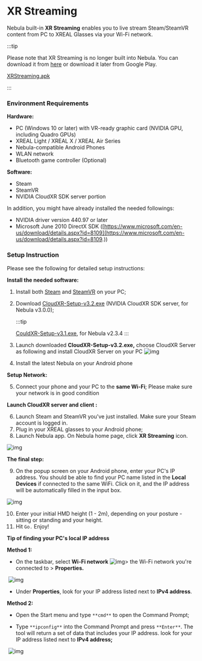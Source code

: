 # XR Streaming

Nebula built-in **XR Streaming** enables you to live stream Steam/SteamVR content from PC to XREAL Glasses via your Wi-Fi network. 

:::tip

Please note that XR Streaming is no longer built into Nebula. You can download it from [here](https://nreal-public.nreal.ai/download/Application/XRStreaming.apk) or download it later from Google Play.

[XRStreaming.apk](https://nreal-public.nreal.ai/download/Application/XRStreaming.apk)

:::

### **Environment Requirements**

**Hardware:**

- PC (Windows 10 or later) with VR-ready graphic card (NVIDIA GPU, including Quadro GPUs)
- XREAL Light / XREAL X / XREAL Air Series
- Nebula-compatible Android Phones
- WLAN network
- Bluetooth game controller (Optional)

**Software:**

- Steam
- SteamVR
- NVIDIA CloudXR SDK server portion

In addition, you might have already installed the needed followings:

- NVIDIA driver version 440.97 or later
- Microsoft June 2010 DirectX SDK ([https://www.microsoft.com/en-us/download/details.aspx?id=8109](https://www.microsoft.com/en-us/download/details.aspx?id=8109.))

### Setup Instruction

Please see the following for detailed setup instructions:

**Install the needed software:**

1. Install both [Steam](https://store.steampowered.com/about/) and [SteamVR](https://store.steampowered.com/app/250820/SteamVR/) on your PC;

2. Download [CloudXR-Setup-v3.2.exe](https://nreal-public.oss-us-west-1.aliyuncs.com/download/CloudXR-Setup/CloudXR-Setup-v3.2.exe) (NVIDIA CloudXR SDK server, for Nebula v3.0.0);

   :::tip

   [CouldXR-Setup-v3.1.exe](https://nreal-public.oss-us-west-1.aliyuncs.com/download/CloudXR-Setup/CloudXR-Setup-v3.1.exe), for Nebula v2.3.4
   :::

3. Launch downloaded **CloudXR-Setup-v3.2.exe,** choose CloudXR Server as following and install CloudXR Server on your PC 
   ![img](https://xreal.gitbook.io/~gitbook/image?url=https%3A%2F%2Fcontent.gitbook.com%2Fcontent%2FyXoV7SMVFQhr75lOIoQv%2Fblobs%2F9ZjLqmbeu90254tpTk8d%2Forigin_img_v2_032336e4-1eaa-4e4d-869b-5ceffdffd00g.jpg&width=768&dpr=4&quality=100&sign=b1ab30eef8ca5bbb9349510dcca8d589b0d727b6a94ae143b418d03c445f826f)

4. Install the latest Nebula on your Android phone

**Setup Network:**

5. Connect your phone and your PC to the **same Wi-Fi**; Please make sure your network is in good condition

**Launch CloudXR server and client :**

6. Launch Steam and SteamVR you've just installed. Make sure your Steam account is logged in.
7. Plug in your XREAL glasses to your Android phone;
8. Launch Nebula app. On Nebula home page, click **XR Streaming** icon.

![img](https://xreal.gitbook.io/~gitbook/image?url=https%3A%2F%2Fcontent.gitbook.com%2Fcontent%2FyXoV7SMVFQhr75lOIoQv%2Fblobs%2FCorgrAp4bG7kVya96E4I%2FNreal_Shot_1659698092233.png&width=768&dpr=4&quality=100&sign=d432698c88b200c28b2309a33fcd590f7247b02028ef6ad244dbbdeb022792e9)

**The final step:**

9. On the popup screen on your Android phone, enter your PC's IP address. You should be able to find your PC name listed in the **Local Devices** if connected to the same WiFi. Click on it, and the IP address will be automatically filled in the input box.

![img](https://xreal.gitbook.io/~gitbook/image?url=https%3A%2F%2Fcontent.gitbook.com%2Fcontent%2FyXoV7SMVFQhr75lOIoQv%2Fblobs%2F6pB7FLXmfTsFHWMgLnFl%2Fimage.png&width=300&dpr=4&quality=100&sign=f9a53694a10e63f97be9e56ed2da94e9d2f06489503fa6e54b7a8913fcafa8e9)

10. Enter your initial HMD height (1 - 2m), depending on your posture - sitting or standing and your height.
11. Hit `Go.` Enjoy!



**Tip of finding your PC's local IP address**

**Method 1:**

- On the taskbar, select **Wi-Fi network** ![img](https://xreal.gitbook.io/~gitbook/image?url=https%3A%2F%2Fcontent.gitbook.com%2Fcontent%2FyXoV7SMVFQhr75lOIoQv%2Fblobs%2Fgyn60eFQ5AQywJmKbmD8%2Fimage.png&width=43&dpr=4&quality=100&sign=09d7ffdd1c83fdeab2d9f15a07756eb8f9f5c09e706481e31c6123a50dc9600d)> the Wi-Fi network you're connected to > **Properties.**

​       ![img](https://xreal.gitbook.io/~gitbook/image?url=https%3A%2F%2Fcontent.gitbook.com%2Fcontent%2FyXoV7SMVFQhr75lOIoQv%2Fblobs%2FK4Quce1Op0wjuMGe3zR3%2Fimage.png&width=300&dpr=4&quality=100&sign=86884e35d99029bf7c3a61ba7ba4ab0633debf945d0134569e7c645e06b744f8)

- Under **Properties**, look for your IP address listed next to **IPv4 address**.

**Method 2:**

- Open the Start menu and type `**cmd**` to open the Command Prompt;

- Type `**ipconfig**` into the Command Prompt and press `**Enter**`. The tool will return a set of data that includes your IP address. look for your IP address listed next to **IPv4 address;**

​       ![img](https://xreal.gitbook.io/~gitbook/image?url=https%3A%2F%2Fcontent.gitbook.com%2Fcontent%2FyXoV7SMVFQhr75lOIoQv%2Fblobs%2FdvWG1uh104WphiBw6jvl%2Fimage.png&width=300&dpr=4&quality=100&sign=b460543f8eec5c52617a6c369b1c86e4beec3542464ff4132bdd158022b3c73b)
